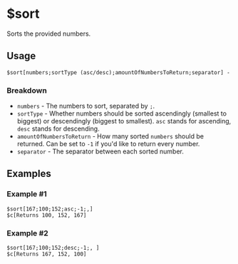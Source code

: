 # $sort
Sorts the provided numbers. 

## Usage
```
$sort[numbers;sortType (asc/desc);amountOfNumbersToReturn;separator] - 
```

### Breakdown
- `numbers` - The numbers to sort, separated by `;`.
- `sortType` - Whether numbers should be sorted ascendingly (smallest to biggest) or descendingly (biggest to smallest). `asc` stands for ascending, `desc` stands for descending.
- `amountOfNumbersToReturn` - How many sorted `numbers` should be returned. Can be set to `-1` if you'd like to return every number.
- `separator` - The separator between each sorted number.

## Examples
### Example #1
```
$sort[167;100;152;asc;-1;,]
$c[Returns 100, 152, 167]
```
### Example #2
```
$sort[167;100;152;desc;-1;, ]
$c[Returns 167, 152, 100]
```
